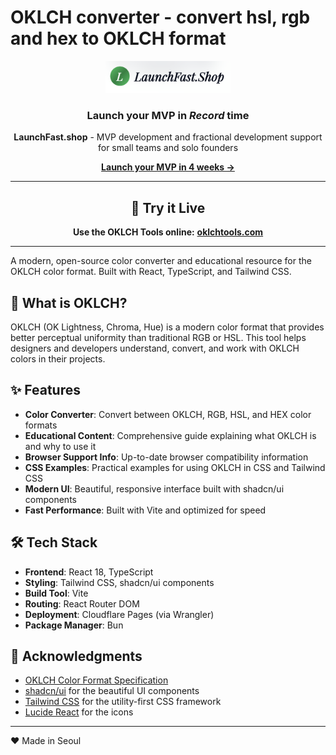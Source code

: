 # OKLCH converter - convert hsl, rgb and hex to OKLCH format

<div align="center">
  <img src="public/logo-launchfast.png" alt="LaunchFast.shop" width="200" />
  
  ### Launch your MVP in *Record* time
  
  **LaunchFast.shop** - MVP development and fractional development support for small teams and solo founders
  
  [**Launch your MVP in 4 weeks →**](https://launchfast.shop)
  
  ---
  
  ## 🔗 Try it Live
  
  **Use the OKLCH Tools online:** [**oklchtools.com**](https://oklchtools.com)
  
  ---
</div>

A modern, open-source color converter and educational resource for the OKLCH color format. Built with React, TypeScript, and Tailwind CSS.

## 🎨 What is OKLCH?

OKLCH (OK Lightness, Chroma, Hue) is a modern color format that provides better perceptual uniformity than traditional RGB or HSL. This tool helps designers and developers understand, convert, and work with OKLCH colors in their projects.

## ✨ Features

- **Color Converter**: Convert between OKLCH, RGB, HSL, and HEX color formats
- **Educational Content**: Comprehensive guide explaining what OKLCH is and why to use it
- **Browser Support Info**: Up-to-date browser compatibility information
- **CSS Examples**: Practical examples for using OKLCH in CSS and Tailwind CSS
- **Modern UI**: Beautiful, responsive interface built with shadcn/ui components
- **Fast Performance**: Built with Vite and optimized for speed

## 🛠️ Tech Stack

- **Frontend**: React 18, TypeScript
- **Styling**: Tailwind CSS, shadcn/ui components
- **Build Tool**: Vite
- **Routing**: React Router DOM
- **Deployment**: Cloudflare Pages (via Wrangler)
- **Package Manager**: Bun

## 🙏 Acknowledgments

- [OKLCH Color Format Specification](https://www.w3.org/TR/css-color-4/#ok-lab)
- [shadcn/ui](https://ui.shadcn.com/) for the beautiful UI components
- [Tailwind CSS](https://tailwindcss.com/) for the utility-first CSS framework
- [Lucide React](https://lucide.dev/) for the icons

---

❤️ Made in Seoul
